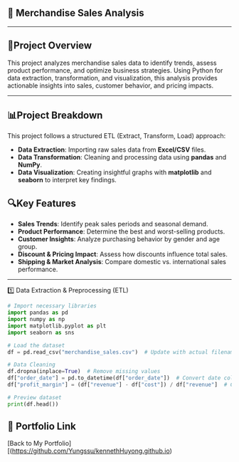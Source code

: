 ## 🛒 Merchandise Sales Analysis 
---
## 🧠Project Overview
This project analyzes merchandise sales data to identify trends, assess product performance, and optimize business strategies. Using Python for data extraction, transformation, and visualization, this analysis provides actionable insights into sales, customer behavior, and pricing impacts.

---
## 📊Project Breakdown
This project follows a structured ETL (Extract, Transform, Load) approach:

- **Data Extraction**: Importing raw sales data from **Excel/CSV** files.
- **Data Transformation**: Cleaning and processing data using **pandas** and **NumPy**.
- **Data Visualization**: Creating insightful graphs with **matplotlib** and **seaborn** to interpret key findings.

## 🔍Key Features
- **Sales Trends**: Identify peak sales periods and seasonal demand.
- **Product Performance**: Determine the best and worst-selling products.
- **Customer Insights**: Analyze purchasing behavior by gender and age group.
- **Discount & Pricing Impact**: Assess how discounts influence total sales.
- **Shipping & Market Analysis**: Compare domestic vs. international sales performance.
---
1️⃣ Data Extraction & Preprocessing (ETL)
``` python
# Import necessary libraries
import pandas as pd
import numpy as np
import matplotlib.pyplot as plt
import seaborn as sns

# Load the dataset
df = pd.read_csv("merchandise_sales.csv")  # Update with actual filename

# Data Cleaning
df.dropna(inplace=True)  # Remove missing values
df["order_date"] = pd.to_datetime(df["order_date"])  # Convert date column
df["profit_margin"] = (df["revenue"] - df["cost"]) / df["revenue"]  # Calculate profit margin

# Preview dataset
print(df.head())
```

## 🔗 Portfolio Link  
[Back to My Portfolio][(https://github.com/Yungssu/kennethHuyong.github.io)
